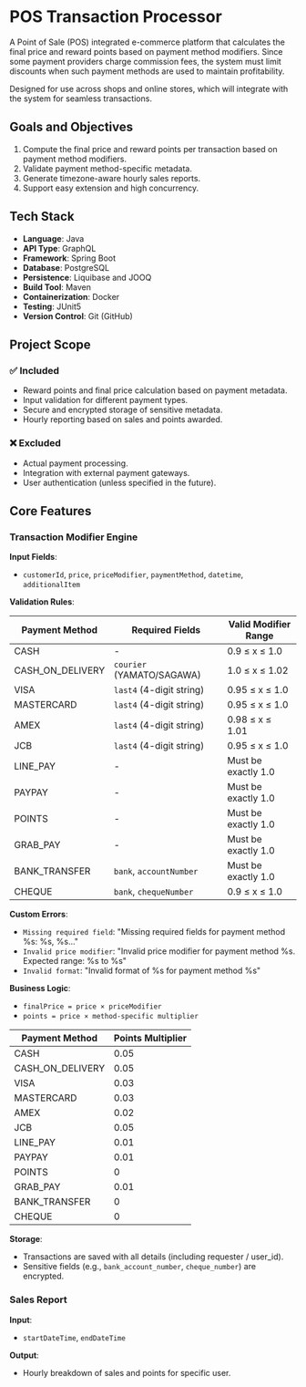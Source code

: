 # POS Transaction Processor

A Point of Sale (POS) integrated e-commerce platform that calculates the final price and reward points based on payment method modifiers. Since some payment providers charge commission fees, the system must limit discounts when such payment methods are used to maintain profitability.

Designed for use across shops and online stores, which will integrate with the system for seamless transactions.

## Goals and Objectives
1. Compute the final price and reward points per transaction based on payment method modifiers.
2. Validate payment method-specific metadata.
3. Generate timezone-aware hourly sales reports.
4. Support easy extension and high concurrency.

## Tech Stack
- **Language**: Java
- **API Type**: GraphQL
- **Framework**: Spring Boot
- **Database**: PostgreSQL
- **Persistence**: Liquibase and JOOQ
- **Build Tool**: Maven
- **Containerization**: Docker
- **Testing**: JUnit5
- **Version Control**: Git (GitHub)

## Project Scope
### ✅ Included

- Reward points and final price calculation based on payment metadata.
- Input validation for different payment types.
- Secure and encrypted storage of sensitive metadata.
- Hourly reporting based on sales and points awarded.

### ❌ Excluded

- Actual payment processing.
- Integration with external payment gateways.
- User authentication (unless specified in the future).


## Core Features

### Transaction Modifier Engine
**Input Fields**:
- `customerId`, `price`, `priceModifier`, `paymentMethod`, `datetime`, `additionalItem`

**Validation Rules**:

| Payment Method       | Required Fields               | Valid Modifier Range       |
|----------------------|-------------------------------|----------------------------|
| CASH                 | -                             | 0.9 ≤ x ≤ 1.0              |
| CASH_ON_DELIVERY     | `courier` (YAMATO/SAGAWA)     | 1.0 ≤ x ≤ 1.02             |
| VISA                 | `last4` (4-digit string)      | 0.95 ≤ x ≤ 1.0             |
| MASTERCARD           | `last4` (4-digit string)      | 0.95 ≤ x ≤ 1.0             |
| AMEX                 | `last4` (4-digit string)      | 0.98 ≤ x ≤ 1.01            |
| JCB                  | `last4` (4-digit string)      | 0.95 ≤ x ≤ 1.0             |
| LINE_PAY             | -                             | Must be exactly 1.0        |
| PAYPAY               | -                             | Must be exactly 1.0        |
| POINTS               | -                             | Must be exactly 1.0        |
| GRAB_PAY             | -                             | Must be exactly 1.0        |
| BANK_TRANSFER        | `bank`, `accountNumber`       | Must be exactly 1.0        |
| CHEQUE               | `bank`, `chequeNumber`        | 0.9 ≤ x ≤ 1.0              |

**Custom Errors**:
- `Missing required field`: "Missing required fields for payment method %s: %s, %s..."
- `Invalid price modifier`: "Invalid price modifier for payment method %s. Expected range: %s to %s"
- `Invalid format`: "Invalid format of %s for payment method %s"

**Business Logic**:
- `finalPrice = price × priceModifier`
- `points = price × method-specific multiplier`

| Payment Method       | Points Multiplier |
|----------------------|-------------------|
| CASH                 | 0.05              |
| CASH_ON_DELIVERY     | 0.05              |
| VISA                 | 0.03              |
| MASTERCARD           | 0.03              |
| AMEX                 | 0.02              |
| JCB                  | 0.05              |
| LINE_PAY             | 0.01              |
| PAYPAY               | 0.01              |
| POINTS               | 0                 |
| GRAB_PAY             | 0.01              |
| BANK_TRANSFER        | 0                 |
| CHEQUE               | 0                 |

**Storage**:
- Transactions are saved with all details (including requester / user_id).
- Sensitive fields (e.g., `bank_account_number`, `cheque_number`) are encrypted.

### Sales Report
**Input**:
- `startDateTime`, `endDateTime`

**Output**:
- Hourly breakdown of sales and points for specific user.